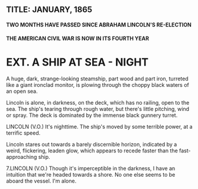 ## TITLE: JANUARY, 1865
#### TWO MONTHS HAVE PASSED SINCE ABRAHAM LINCOLN'S RE-ELECTION
#### THE AMERICAN CIVIL WAR IS NOW IN ITS FOURTH YEAR

# EXT. A SHIP AT SEA - NIGHT

A huge, dark, strange-looking steamship, part wood and part
iron, turreted like a giant ironclad monitor, is plowing
through the choppy black waters of an open sea.

Lincoln is alone, in darkness, on the deck, which has no railing, open to the sea. The ship's tearing through rough water, but there's little pitching, wind or spray. The deck is dominated by the immense black gunnery turret.

LINCOLN (V.O.)
It's nighttime. The ship's moved by some terrible power, at a terrific speed.

Lincoln stares out towards a barely discernible horizon, indicated by a weird, flickering, leaden glow, which appears to recede faster than the fast-approaching ship.

7.LINCOLN (V.O.)
Though it's imperceptible in the darkness, I have an intuition that we're headed towards a shore. No one else seems to be aboard the vessel. I'm alone.
